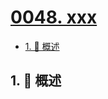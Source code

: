 # [0048. xxx](https://github.com/Tdahuyou/TNotes.mysql/tree/main/notes/0048.%20xxx)

<!-- region:toc -->

- [1. 📝 概述](#1--概述)

<!-- endregion:toc -->

## 1. 📝 概述
